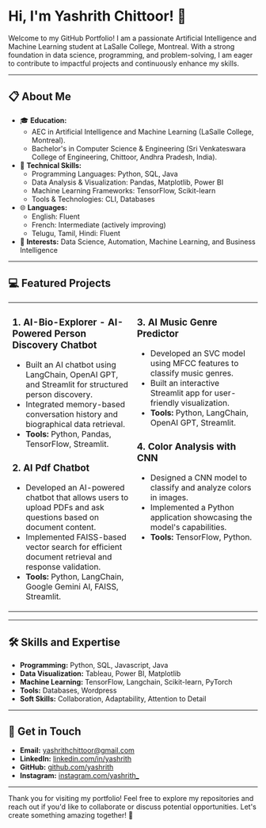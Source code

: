 # Hi, I'm Yashrith Chittoor! 👋

Welcome to my GitHub Portfolio! I am a passionate Artificial Intelligence and Machine Learning student at LaSalle College, Montreal. With a strong foundation in data science, programming, and problem-solving, I am eager to contribute to impactful projects and continuously enhance my skills.

---

## 📋 About Me

- 🎓 **Education:**
  - AEC in Artificial Intelligence and Machine Learning (LaSalle College, Montreal).
  - Bachelor's in Computer Science & Engineering (Sri Venkateswara College of Engineering, Chittoor, Andhra Pradesh, India).
- 🌟 **Technical Skills:**
  - Programming Languages: Python, SQL, Java
  - Data Analysis & Visualization: Pandas, Matplotlib, Power BI
  - Machine Learning Frameworks: TensorFlow, Scikit-learn
  - Tools & Technologies: CLI, Databases
- 🌐 **Languages:**
  - English: Fluent
  - French: Intermediate (actively improving)
  - Telugu, Tamil, Hindi: Fluent
- 🌱 **Interests:** Data Science, Automation, Machine Learning, and Business Intelligence

---

## 💻 Featured Projects

<div align="center">
  
<table>
  <tr>
    <td width="50%" valign="top">

### 1. **AI-Bio-Explorer - AI-Powered Person Discovery Chatbot**
  
- Built an AI chatbot using LangChain, OpenAI GPT, and Streamlit for structured person discovery.
- Integrated memory-based conversation history and biographical data retrieval.
- **Tools:** Python, Pandas, TensorFlow, Streamlit.

### 2. **AI Pdf Chatbot**
  
- Developed an AI-powered chatbot that allows users to upload PDFs and ask questions based on document content.
- Implemented FAISS-based vector search for efficient document retrieval and response validation.
- **Tools:** Python, LangChain, Google Gemini AI, FAISS, Streamlit.

</td>
<td width="50%" valign="top">

### 3. **AI Music Genre Predictor**
  
- Developed an SVC model using MFCC features to classify music genres.
- Built an interactive Streamlit app for user-friendly visualization.
- **Tools:** Python, LangChain, OpenAI GPT, Streamlit.

### 4. **Color Analysis with CNN**
  
- Designed a CNN model to classify and analyze colors in images.
- Implemented a Python application showcasing the model's capabilities.
- **Tools:** TensorFlow, Python.

</td>
  </tr>
</table>

</div>


---

## 🛠️ Skills and Expertise

- **Programming:** Python, SQL, Javascript, Java
- **Data Visualization:** Tableau, Power BI, Matplotlib
- **Machine Learning:** TensorFlow, Langchain, Scikit-learn, PyTorch
- **Tools:** Databases, Wordpress
- **Soft Skills:** Collaboration, Adaptability, Attention to Detail

---

## 📩 Get in Touch

- **Email:** yashrithchittoor@gmail.com
- **LinkedIn:** [linkedin.com/in/yashrith](https://www.linkedin.com/in/yashrith/)
- **GitHub:** [github.com/yashrith](https://github.com/yashrith)
- **Instagram:** [instagram.com/yashrith_](https://www.instagram.com/yashrith_/)

---

Thank you for visiting my portfolio! Feel free to explore my repositories and reach out if you'd like to collaborate or discuss potential opportunities. Let's create something amazing together! 🚀
